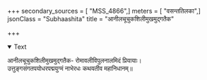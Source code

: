 +++
secondary_sources = [ "MSS_4866",]
meters = [ "वसन्ततिलका",]
jsonClass = "Subhaashita"
title = "आनीलचूचुकशिलीमुखमुद्गतैक"

+++

<details open><summary>Text</summary>

आनीलचूचुकशिलीमुखमुद्गतैक- रोमावलीविपुलनालमिदं प्रियायाः।  
उत्तुङ्गसंगतपयोधरपद्मयुग्मं नाभेरधः कथयतीव महानिधानम्॥
</details>
